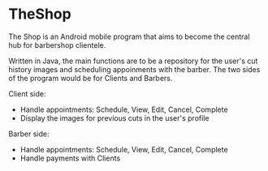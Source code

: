 # TheShop

The Shop is an Android mobile program that aims to become the central hub for barbershop clientele. 

Written in Java, the main functions are to be a repository for the user's cut history images and scheduling appoinments with the barber. The two sides of the program would be for Clients and Barbers.

Client side:
- Handle appointments: Schedule, View, Edit, Cancel, Complete
- Display the images for previous cuts in the user's profile

Barber side:
- Handle appointments: Schedule, View, Edit, Cancel, Complete
- Handle payments with Clients
